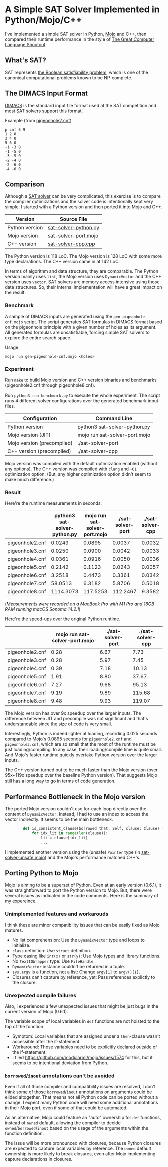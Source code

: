 # A Simple SAT Solver Implemented in Python/Mojo/C++

I've implemented a simple SAT solver in Python, [Mojo](https://docs.modular.com/mojo/) and C++, then compared their runtime performance in the style of [The Great Computer Language Shootout](https://en.wikipedia.org/wiki/The_Computer_Language_Benchmarks_Game).

## What's SAT?

SAT represents [the Boolean satisfiability problem](https://en.wikipedia.org/wiki/Boolean_satisfiability_problem), which is one of the canonical computational problems known to be NP-complete.

## The DIMACS Input Format

[DIMACS](http://www.satcompetition.org/2009/format-benchmarks2009.html) is the standard input file format used at the SAT competition and most SAT solvers support this format.

Example (from [pigeonhole2.cnf](pigeonhole2.cnf))
```
p cnf 6 9
1 2 0
3 4 0
5 6 0
-1 -3 0
-1 -5 0
-3 -5 0
-2 -4 0
-2 -6 0
-4 -6 0
```

## Comparison

Although a [SAT solver](https://en.wikipedia.org/wiki/SAT_solver) can be very complicated, this exercise is to compare the compiler optimizations and the solver code is intentionally kept very simple. I started with a Python version and then ported it into Mojo and C++.

| Version | Source File |
| - | ---- |
| Python version | [sat-solver-python.py](sat-solver-python.py) |
| Mojo version | [sat-solver-port.mojo](sat-solver-port.mojo) |
| C++ version | [sat-solver-cpp.cpp](sat-solver-cpp.cpp) |

The Python version is 118 LoC. The Mojo version is 128 LoC with some more type declarations. The C++ version came in at 142 LoC.

In terms of algorithm and data structure, they are comparable. The Python version mainly uses `list`, the Mojo version uses `DynamicVector` and the C++ version uses `vector`. SAT solvers are memory access intensive using those data structures. So, their internal implementation will have a great impact on the result.

### Benchmark

A sample of DIMACS inputs are generated using the `gen-pigeonhole-cnf.mojo` script. The script generates SAT formulas in DIMACS format based on the pigeonhole principle with a given number of holes as its argument. All generated formulas are unsatisfiable, forcing simple SAT solvers to explore the entire search space.

Usage:
```
mojo run gen-pigeonhole-cnf.mojo <holes>
```

### Experiment

Run `make` to build Mojo version and C++ version binaries and benchmarks (pigeonhole2.cnf through pigeonhole8.cnf).

Run `python3 run-benchmark.py` to execute the whole experiment. The script runs 4 different solver configurations over the generated benchmark input files.

| Configuration | Command Line |
| ------------- | ------------ |
| Python version | python3 sat-solver-python.py |
| Mojo version (JIT) | mojo run sat-solver-port.mojo |
| Mojo version (precompiled) | ./sat-solver-port |
| C++ version (precompiled) | ./sat-solver-cpp |

Mojo version was compiled with the default optimization enabled (without any options). The C++ version was compiled with `clang` and `-O1` optimization option. (But, any higher optimization option didn't seem to make much difference.)

### Result

Here're the runtime measurements in seconds:

| | python3 sat-solver-python.py | mojo run sat-solver-port.mojo | ./sat-solver-port | ./sat-solver-cpp |
| ---- | ---- | ---- | ---- | ---- |
| pigeonhole2.cnf | 0.0249 | 0.0895 | 0.0037 | 0.0032 |
| pigeonhole3.cnf | 0.0250 | 0.0900 | 0.0042 | 0.0033 |
| pigeonhole4.cnf | 0.0361 | 0.0916 | 0.0050 | 0.0036 |
| pigeonhole5.cnf | 0.2142 | 0.1123 | 0.0243 | 0.0057 |
| pigeonhole6.cnf | 3.2518 | 0.4473 | 0.3361 | 0.0342 |
| pigeonhole7.cnf | 58.0513 | 6.3182 | 5.8706 | 0.5018 |
| pigeonhole8.cnf | 1114.3073 | 117.5253 | 112.2467 | 9.3582 |

(*Measurements were recorded on a MacBook Pro with M1 Pro and 16GB RAM running macOS Sonoma 14.2.1*)

Here're the speed-ups over the original Python runtime.

| | mojo run sat-solver-port.mojo | ./sat-solver-port | ./sat-solver-cpp |
| ---- | ---- | ---- | ---- |
| pigeonhole2.cnf  | 0.28      | 6.67      | 7.73      |
| pigeonhole3.cnf  | 0.28      | 5.97      | 7.45      |
| pigeonhole4.cnf  | 0.39      | 7.18      | 10.13     |
| pigeonhole5.cnf  | 1.91      | 8.80      | 37.67     |
| pigeonhole6.cnf  | 7.27      | 9.68      | 95.13     |
| pigeonhole7.cnf  | 9.19      | 9.89      | 115.68    |
| pigeonhole8.cnf  | 9.48      | 9.93      | 119.07    |

The Mojo version has over 9x speedup over the larger inputs. The difference between JIT and precompile was not significant and that's understandable since the size of code is very small.

Interestingly, Python is indeed lighter at loading, recording 0.025 seconds compared to Mojo's 0.0895 seconds for `pigeonhole2.cnf` and `pigeonhole3.cnf`, which are so small that the most of the runtime must be just loading/compiling. In any case, their loading/compile time is quite small. And Mojo's faster runtime quickly overtake Python version over the larger inputs.

The C++ version turned out to be much faster than the Mojo version (over 95x~119x speedup over the baseline Python version). That suggests Mojo still has a long way to go in terms of code generation.

## Performance Bottleneck in the Mojo version

The ported Mojo version couldn't use for-each loop directly over the content of `DynamicVector`. Instead, I had to use an index to access the vector indirectly. It seems to be the main bottleneck.

```python
        def is_consistent_clause(borrowed that: Self, clause: Clause) -> Bool:
            for idx_lit in range(len(clause)):
                lit = clause[idx_lit]
                ...
```

I implemented another version using the (unsafe) `Pointer` type (in [sat-solver-unsafe.mojo](sat-solver-unsafe.mojo)) and the Mojo's performance matched C++'s.

## Porting Python to Mojo

Mojo is aiming to be a superset of Python. Even at an early version (0.6.1), it was straightforward to port the Python version to Mojo. But, there were several issues as indicated in the code comments. Here is the summary of my expereince.

### Unimplemented features and workarouds

I think these are minor compatibility issues that can be easily fixed as Mojo matures.

* No list comprehension: Use the `DynamicVector` type and loops to initialize.
* `class` definition: Use `struct` definition.
* Type casing like `int(x)` or `str(y)`: Use Mojo types and library functions.
* No `TextIOWrapper` type: Use `FileHandle`.
* `DynamicVector` instance couldn't be returned in a tuple.
* `sys.argv` is a function, not a list: Change `argv[1]` to `argv()[1]`.
* Closures can't capture by reference, yet: Pass references explictly to the closure.

### Unexpected compile failures

Also, I experienced a few unexpected issues that might be just bugs in the current version of Mojo (0.6.1).

The variable scope of local variables in `def` functions are not hoisted to the top of the function.

* Symptom: Local variables that are assigned under a `then`-clause wasn't accessible after the if-statement.
* Workaround: Those variables need to be explicitly declared outside of the if-statement.
* I filed https://github.com/modularml/mojo/issues/1574 for this, but it seems to be intentional deviation from Python.

### `borrowed`/`inout` annotations can't be avoided

Even if all of those compiler and compatibility issues are resolved, I don't think some of those `borrowed`/`inout` annotations on arguments could be elided altogether. That means not all Python code can be ported without a change. I expect many Python code will need some additional annotations in their Mojo port, even if some of that could be automated.

As an alternative, Mojo could feature an "auto" ownership for `def` functions, instead of `owned` default, allowing the compiler to decide `owned`/`borrowed`/`inout` based on the usage of the arguments within the function definition.

The issue will be more pronounced with closures, because Python closures are expected to capture local variables by reference. The `owned` default ownership is more likely to break closures, even after Mojo implementing capture declarations in closures.